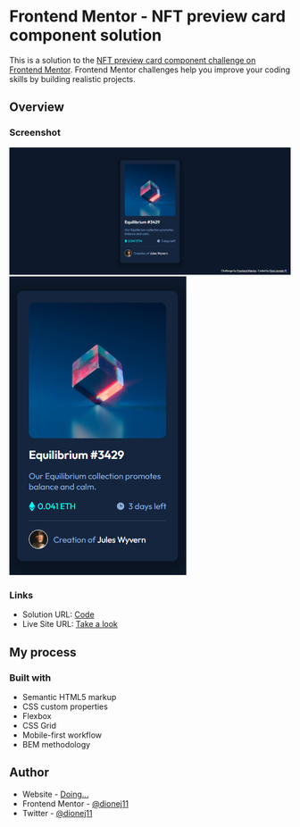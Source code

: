 # Frontend Mentor - NFT preview card component solution

This is a solution to the [NFT preview card component challenge on Frontend Mentor](https://www.frontendmentor.io/challenges/nft-preview-card-component-SbdUL_w0U). Frontend Mentor challenges help you improve your coding skills by building realistic projects. 

## Overview

### Screenshot

![img 1](./design/Captura.png)
![img 2](./design/Captura2.png)

### Links

- Solution URL: [Code](https://github.com/dionej11/nft-preview-card)
- Live Site URL: [Take a look](https://dionej11.github.io/nft-preview-card/)

## My process

### Built with

- Semantic HTML5 markup
- CSS custom properties
- Flexbox
- CSS Grid
- Mobile-first workflow
- BEM methodology

## Author

- Website - [Doing...](https://github.com/dionej11)
- Frontend Mentor - [@dionej11](https://www.frontendmentor.io/profile/yourusername)
- Twitter - [@dionej11](https://twitter.com/dionej11)

